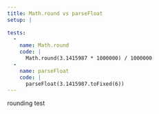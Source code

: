 ```yaml
---
title: Math.round vs parseFloat
setup: |
  
tests:
  -
    name: Math.round
    code: |
      Math.round(3.1415987 * 1000000) / 1000000
  -
    name: parseFloat
    code: |
      parseFloat(3.1415987.toFixed(6))
---
```

rounding test
